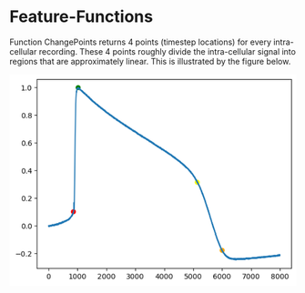 # Feature-Functions

Function ChangePoints returns 4 points (timestep locations) for every intra-cellular recording. These 4 points roughly divide the intra-cellular signal into regions that are approximately linear. This is illustrated by the figure below.

![](ChangePoint.png)
